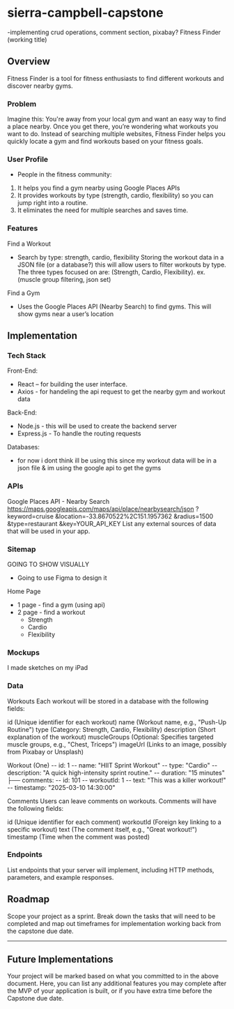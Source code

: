 # sierra-campbell-capstone

-implementing crud operations, comment section, pixabay?
Fitness Finder (working title)

## Overview

Fitness Finder is a tool for fitness enthusiasts to find different workouts and discover nearby gyms.

### Problem

Imagine this: You're away from your local gym and want an easy way to find a place nearby. Once you get there, you’re wondering what workouts you want to do. Instead of searching multiple websites, Fitness Finder helps you quickly locate a gym and find workouts based on your fitness goals.

### User Profile

- People in the fitness community:

1. It helps you find a gym nearby using Google Places APIs
2. It provides workouts by type (strength, cardio, flexibility) so you can jump right into a routine.
3. It eliminates the need for multiple searches and saves time.

### Features

Find a Workout

- Search by type: strength, cardio, flexibility
  Storing the workout data in a JSON file (or a database?) this will allow users to filter workouts by type.
  The three types focused on are: (Strength, Cardio, Flexibility).
  ex.
  (muscle group filtering, json set)

Find a Gym

- Uses the Google Places API (Nearby Search) to find gyms. This will show gyms near a user’s location

## Implementation

### Tech Stack

Front-End:

- React – for building the user interface.
- Axios - for handeling the api request to get the nearby gym and workout data

Back-End:

- Node.js - this will be used to create the backend server
- Express.js - To handle the routing requests

Databases:

- for now i dont think ill be using this since my workout data will be in a json file & im using the google api to get the gyms

### APIs

Google Places API - Nearby Search
https://maps.googleapis.com/maps/api/place/nearbysearch/json
?keyword=cruise
&location=-33.8670522%2C151.1957362
&radius=1500
&type=restaurant
&key=YOUR_API_KEY
List any external sources of data that will be used in your app.

### Sitemap

GOING TO SHOW VISUALLY

- Going to use Figma to design it

Home Page

- 1 page - find a gym (using api)
- 2 page - find a workout
  - Strength
  - Cardio
  - Flexibility

### Mockups

I made sketches on my iPad

### Data

Workouts
Each workout will be stored in a database with the following fields:

id (Unique identifier for each workout)
name (Workout name, e.g., "Push-Up Routine")
type (Category: Strength, Cardio, Flexibility)
description (Short explanation of the workout)
muscleGroups (Optional: Specifies targeted muscle groups, e.g., "Chest, Triceps")
imageUrl (Links to an image, possibly from Pixabay or Unsplash)

Workout (One)
-- id: 1
-- name: "HIIT Sprint Workout"
-- type: "Cardio"
-- description: "A quick high-intensity sprint routine."
-- duration: "15 minutes"
├── comments:
-- id: 101
-- workoutId: 1
-- text: "This was a killer workout!"
-- timestamp: "2025-03-10 14:30:00"

Comments
Users can leave comments on workouts. Comments will have the following fields:

id (Unique identifier for each comment)
workoutId (Foreign key linking to a specific workout)
text (The comment itself, e.g., "Great workout!")
timestamp (Time when the comment was posted)

### Endpoints

List endpoints that your server will implement, including HTTP methods, parameters, and example responses.

## Roadmap

Scope your project as a sprint. Break down the tasks that will need to be completed and map out timeframes for implementation working back from the capstone due date.

---

## Future Implementations

Your project will be marked based on what you committed to in the above document. Here, you can list any additional features you may complete after the MVP of your application is built, or if you have extra time before the Capstone due date.
